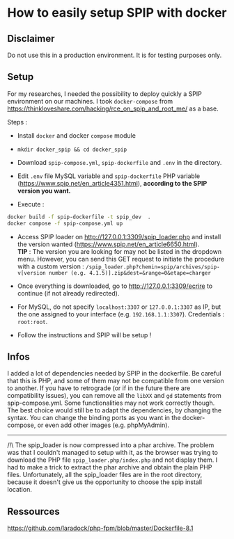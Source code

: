 # How to easily setup SPIP with docker

## Disclaimer

Do not use this in a production environment. It is for testing purposes only.

## Setup

For my researches, I needed the possibility to deploy quickly a SPIP environment on our machines. I took `docker-compose` from https://thinkloveshare.com/hacking/rce_on_spip_and_root_me/ as a base.

Steps :

-  Install `docker` and docker `compose` module

- `mkdir docker_spip && cd docker_spip`

- Download `spip-compose.yml`, `spip-dockerfile` and `.env` in the directory.

- Edit `.env` file MySQL variable and `spip-dockerfile` PHP variable (https://www.spip.net/en_article4351.html), **according to the SPIP version you want.**

- Execute : 

```sh
docker build -f spip-dockerfile -t spip_dev  . 
docker compose -f spip-compose.yml up
``` 

- Access SPIP loader on http://127.0.0.1:3309/spip_loader.php and install the version wanted (https://www.spip.net/en_article6650.html).   
**TIP** : The version you are looking for may not be listed in the dropdown menu. However, you can send this GET request to initiate the procedure with a custom version :
`/spip_loader.php?chemin=spip/archives/spip-v[version number (e.g. 4.1.5)].zip&dest=&range=0&etape=charger`

-  Once everything is downloaded, go to http://127.0.0.1:3309/ecrire to continue (if not already redirected).

- For MySQL, do not specify `localhost:3307` or `127.0.0.1:3307` as IP, but the one assigned to your interface (e.g. `192.168.1.1:3307`). Credentials : `root:root`.

- Follow the instructions and SPIP will be setup !


## Infos

I added a lot of dependencies needed by SPIP in the dockerfile. Be careful that this is PHP, and some of them may not be compatible from one version to another. If you have to retrograde (or if in the future there are compatibility issues), you can remove all the `libXX` and `gd` statements from spip-compose.yml. Some functionalities may not work correctly though.  
The best choice would still be to adapt the dependencies, by changing the syntax.
You can change the binding ports as you want in the docker-compose, or even add other images (e.g. phpMyAdmin).

---

/!\ The spip_loader is now compressed into a phar archive. The problem was that I couldn't managed to setup with it, as the browser was trying to download the PHP file `spip_loader.php/index.php` and not display them. I had to make a trick to extract the phar archive and obtain the plain PHP files.
Unfortunately, all the spip_loader files are in the root directory, because it doesn't give us the opportunity to choose the spip install location.


## Ressources

https://github.com/laradock/php-fpm/blob/master/Dockerfile-8.1
